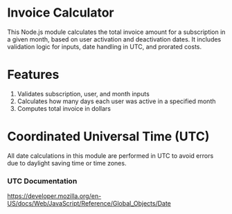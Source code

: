 # Invoice Calculator

This Node.js module calculates the total invoice amount for a subscription in a given month, based on user activation and deactivation dates. It includes validation logic for inputs, date handling in UTC, and prorated costs.

# Features

1. Validates subscription, user, and month inputs
2. Calculates how many days each user was active in a specified month
3. Computes total invoice in dollars

# Coordinated Universal Time (UTC)

All date calculations in this module are performed in UTC to avoid errors due to daylight saving time or time zones.

### UTC Documentation

https://developer.mozilla.org/en-US/docs/Web/JavaScript/Reference/Global_Objects/Date
